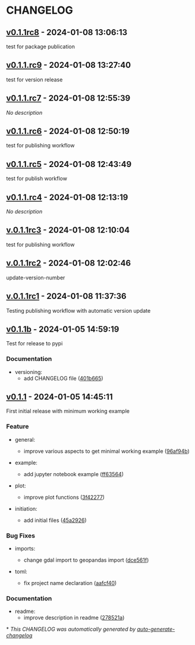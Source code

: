# CHANGELOG

## [v0.1.1rc8](https://github.com/marcperuz/digdem/releases/tag/v0.1.1rc8) - 2024-01-08 13:06:13

test for package publication

## [v0.1.1.rc9](https://github.com/marcperuz/digdem/releases/tag/v0.1.1.rc9) - 2024-01-08 13:27:40

test for version release

## [v0.1.1.rc7](https://github.com/marcperuz/digdem/releases/tag/v0.1.1.rc7) - 2024-01-08 12:55:39

*No description*

## [v0.1.1.rc6](https://github.com/marcperuz/digdem/releases/tag/v0.1.1.rc6) - 2024-01-08 12:50:19

test for publishing workflow

## [v0.1.1.rc5](https://github.com/marcperuz/digdem/releases/tag/v0.1.1.rc5) - 2024-01-08 12:43:49

test for publish workflow

## [v0.1.1.rc4](https://github.com/marcperuz/digdem/releases/tag/v0.1.1.rc4) - 2024-01-08 12:13:19

*No description*

## [v.0.1.1rc3](https://github.com/marcperuz/digdem/releases/tag/v.0.1.1rc3) - 2024-01-08 12:10:04

test for publishing workflow

## [v.0.1.1rc2](https://github.com/marcperuz/digdem/releases/tag/v.0.1.1rc2) - 2024-01-08 12:02:46

update-version-number

## [v.0.1.1rc1](https://github.com/marcperuz/digdem/releases/tag/v.0.1.1rc1) - 2024-01-08 11:37:36

Testing publishing workflow with automatic version update

## [v0.1.1b](https://github.com/marcperuz/digdem/releases/tag/v0.1.1b) - 2024-01-05 14:59:19

Test for release to pypi

### Documentation

- versioning:
  - add CHANGELOG file ([401b665](https://github.com/marcperuz/digdem/commit/401b665c7ac157c430a6bb5b78e8886d257afa19))

## [v0.1.1](https://github.com/marcperuz/digdem/releases/tag/v0.1.1) - 2024-01-05 14:45:11

First initial release with minimum working example

### Feature

- general:
  - improve various aspects to get minimal working example ([96af94b](https://github.com/marcperuz/digdem/commit/96af94b2576bd1eed3c381bf8476934a553f18e9))

- example:
  - add jupyter notebook example ([ff63564](https://github.com/marcperuz/digdem/commit/ff6356426c3fc9553e56bdc83b6dd5610b70621d))

- plot:
  - improve plot functions ([3f42277](https://github.com/marcperuz/digdem/commit/3f42277bd1ff89872dc32baeff73bcf0073af589))

- initiation:
  - add initial files ([45a2926](https://github.com/marcperuz/digdem/commit/45a2926788b13e31e13f7c88bac0a18b6f8f7ec7))

### Bug Fixes

- imports:
  - change gdal import to geopandas import ([dce561f](https://github.com/marcperuz/digdem/commit/dce561f0f362c6a7460c41fbd2a140e90f21c0ed))

- toml:
  - fix project name declaration ([aafcf40](https://github.com/marcperuz/digdem/commit/aafcf408d3a5c8d6fe5c5acdac9eedb6b7ee45b4))

### Documentation

- readme:
  - improve description in readme ([278521a](https://github.com/marcperuz/digdem/commit/278521a0db40d663ddedea9e7ac45dd271cecd70))

\* *This CHANGELOG was automatically generated by [auto-generate-changelog](https://github.com/BobAnkh/auto-generate-changelog)*
